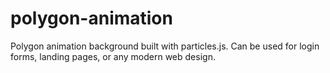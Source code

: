 # polygon-animation
Polygon animation background built with particles.js. Can be used for login forms, landing pages, or any modern web design.

